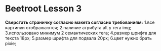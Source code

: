 # Beetroot Lesson 3
**Сверстать страничку согласно макета согласно требованиям:**
1.все картинки отображаются;
2.наличие атрибута alt у тега img;
3.использовано минимум 2 семантических тега;
4.размер шрифта для текста 18px;
5.размер шрифта для подвала 20px;
6.цвет нужно брать pixie;
